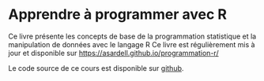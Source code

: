 # Apprendre à programmer avec R

Ce livre présente les concepts de base de la programmation statistique et la manipulation de données avec le langage R
Ce livre est régulièrement mis à jour et disponible sur https://asardell.github.io/programmation-r/


Le code source de ce cours est disponible sur [ github](https://github.com/asardell/programmation-r).
